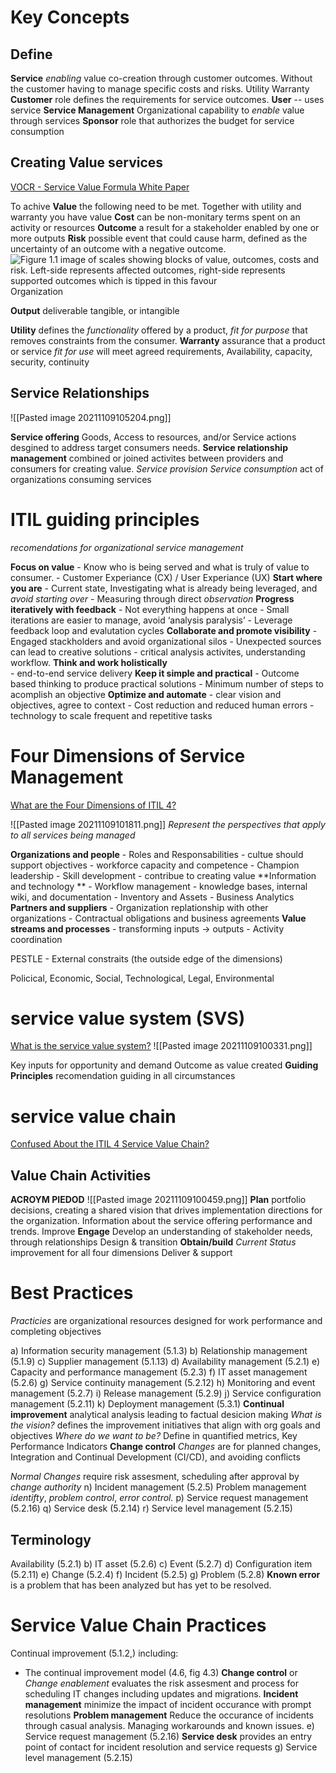 # Key Concepts
## Define
**Service** *enabling* value co-creation through customer outcomes. Without the customer having to manage specific costs and risks.
Utility
Warranty
**Customer** role defines the requirements for service outcomes.
**User** -- uses service
**Service Management** Organizational capability to *enable* value through services
**Sponsor** role that authorizes the budget for service consumption

## Creating Value services 
[VOCR - Service Value Formula White Paper](https://www.axelos.com/resource-hub/white-paper/itil-4-and-vocr-the-service-value-formula)

To achive **Value** the following need to be met. Together with utility and warranty you have value
 	**Cost** can be non-monitary terms spent on an activity or resources
	**Outcome** a result for a stakeholder enabled by one or more outputs
	**Risk**  possible event that could cause harm, defined as the uncertainty of an outcome with a negative outcome.
![Figure 1.1 image of scales showing blocks of value, outcomes, costs and risk.  Left-side represents affected outcomes, right-side represents supported outcomes which is tipped in this favour](https://eu-images.contentstack.com/v3/assets/blt0bc74001569a8a62/bltb79f104c0cd5d843/60100cea4b3bc10c1955971f/figure-1-1-itil-vocr-600x521.gif)
Organization  
	
**Output** deliverable tangible, or intangible  
	
**Utility**  defines the *functionality* offered by a product, *fit for purpose* that removes constraints from the consumer.
**Warranty** assurance that a product or service *fit for use* will meet agreed requirements, Availability, capacity, security, continuity

## Service Relationships
![[Pasted image 20211109105204.png]]

**Service offering** Goods, Access to resources, and/or Service actions desgined to address target consumers needs.
**Service relationship management** combined or joined activites between providers and consumers for creating value.
*Service provision* 
*Service consumption* act of organizations consuming services

# ITIL guiding principles
*recomendations for organizational service management*

**Focus on value**
	- Know who is being served and what is truly of value to consumer.
	- Customer Experiance (CX) / User Experiance (UX)
**Start where you are** 
	- Current state, Investigating what is already being leveraged, and *avoid starting over*
	- Measuring through direct *observation*
**Progress iteratively with feedback**
	- Not everything happens at once
	- Small iterations are easier to manage, avoid ‘analysis paralysis’
	- Leverage feedback loop and evalutation cycles
**Collaborate and promote visibility**
	- Engaged stackholders and avoid organizational silos
	- Unexpected sources can lead to creative solutions
	- critical analysis activites, understanding workflow.
**Think and work holistically**  
	- end-to-end service delivery 
**Keep it simple and practical** 
	- Outcome based thinking to produce practical solutions
	- Minimum number of steps to acomplish an objective
**Optimize and automate**
	- clear vision and objectives, agree to context
	- Cost reduction and reduced human errors
	- technology to scale frequent and repetitive tasks
	


# Four Dimensions of Service Management
[What are the Four Dimensions of ITIL 4?](https://info.axiossystems.com/blog/what-are-the-four-dimensions-of-itil-4)

![[Pasted image 20211109101811.png]]
*Represent the perspectives that apply to all services being managed*

**Organizations and people**
	- Roles and Responsabilities
	- cultue should support objectives
	- workforce capacity and competence
	- Champion leadership
	- Skill development
	- contribue to creating value
**Information and technology **
	- Workflow management
	- knowledge bases, internal wiki, and documentation
	- Inventory and Assets
	- Business Analytics
**Partners and suppliers**
	- Organization replationship with other organizations
	- Contractual obligations and business agreements
**Value streams and processes**
	- transforming inputs -> outputs
	- Activity coordination	

PESTLE - External constraits (the outside edge of the dimensions)

Policical, Economic, Social, Technological, Legal, Environmental

# service value system (SVS)
[What is the service value system?](https://info.axiossystems.com/blog/what-is-the-itil4-service-value-system)
![[Pasted image 20211109100331.png]]

Key inputs for opportunity and demand
Outcome as value created
**Guiding Principles** recomendation guiding in all circumstances

# service value chain
[Confused About the ITIL 4 Service Value Chain?](https://info.axiossystems.com/blog/itil-4-service-value-chain)

## Value Chain Activities
**ACROYM PIEDOD**
![[Pasted image 20211109100459.png]]
**Plan** portfolio decisions, creating a shared vision that drives implementation directions for the organization. Information about the service offering performance and trends.
Improve
**Engage** Develop an understanding of stakeholder needs, through relationships
Design & transition
**Obtain/build** *Current Status* improvement for all four dimensions 
Deliver & support 
# Best Practices
*Practicies* are organizational resources designed for work performance and completing objectives

a) Information security management (5.1.3)
b) Relationship management (5.1.9)
c) Supplier management (5.1.13)
d) Availability management (5.2.1)
e) Capacity and performance management (5.2.3)
f) IT asset management (5.2.6)
g) Service continuity management (5.2.12)
h) Monitoring and event management (5.2.7)
i) Release management (5.2.9)
j) Service configuration management (5.2.11)
k) Deployment management (5.3.1)
**Continual improvement**
	analytical analysis leading to factual desicion making
	*What is the vision?* defines the improvement initiatives that align with org goals and objectives
	*Where do we want to be?* Define in quantified metrics, Key Performance Indicators
**Change control**
*Changes* are for planned changes, Integration and Continual Development (CI/CD), and avoiding conflicts

*Normal Changes* require risk assesment, scheduling after approval by *change authority*
n) Incident management (5.2.5)
Problem management
*identifty*, *problem control*, *error control.*
p) Service request management (5.2.16)
q) Service desk (5.2.14)
r) Service level management (5.2.15)
## Terminology
Availability (5.2.1)
b) IT asset (5.2.6)
c) Event (5.2.7)
d) Configuration item (5.2.11)
e) Change (5.2.4)
f) Incident (5.2.5)
g) Problem (5.2.8)
**Known error** is a problem that has been analyzed but has yet to be resolved.
# Service Value Chain Practices
Continual improvement (5.1.2,) including:
- The continual improvement model (4.6, fig 4.3)
**Change control** or *Change enablement* evaluates the risk assesment and process for scheduling IT changes including updates and migrations. 
**Incident management** minimize the impact of incident occurance with prompt resolutions
**Problem management** Reduce the occurance of incidents through casual analysis. Managing workarounds and known issues.
e) Service request management (5.2.16)
**Service desk** provides an entry point of contact for incident resolution and service requests
g) Service level management (5.2.15)